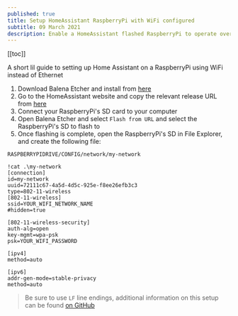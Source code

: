 ```yaml
---
published: true
title: Setup HomeAssistant RaspberryPi with WiFi configured
subtitle: 09 March 2021
description: Enable a HomeAssistant flashed RaspberryPi to operate over WiFi using config files
---
```


[[toc]]

A short lil guide to setting up Home Assistant on a RaspberryPi using WiFi instead of Ethernet

1. Download Balena Etcher and install from [here](https://www.balena.io/etcher/)
2. Go to the HomeAssistant website and copy the relevant release URL from [here](https://github.com/home-assistant/operating-system/releases/download/5.12/hassos_rpi3-64-5.12.img.xz)
3. Connect your RaspberryPi's SD card to your computer
4. Open Balena Etcher and select `Flash from URL` and select the RaspberryPi's SD to flash to
5. Once flashing is complete, open the RaspberryPi's SD in File Explorer, and create the following file:

`RASPBERRYPIDRIVE/CONFIG/network/my-network`

```
!cat .\my-network
[connection]
id=my-network
uuid=72111c67-4a5d-4d5c-925e-f8ee26efb3c3
type=802-11-wireless
[802-11-wireless]
ssid=YOUR_WIFI_NETWORK_NAME
#hidden=true

[802-11-wireless-security]
auth-alg=open
key-mgmt=wpa-psk
psk=YOUR_WIFI_PASSWORD

[ipv4]
method=auto

[ipv6]
addr-gen-mode=stable-privacy
method=auto
```

> Be sure to use `LF` line endings, additional information on this setup can be found [on GitHub](https://github.com/home-assistant/operating-system/blob/dev/Documentation/network.md)